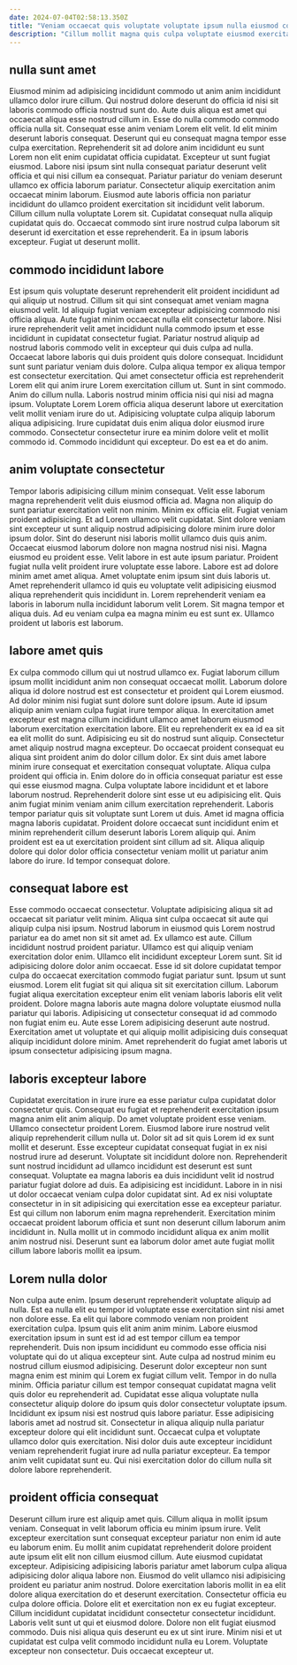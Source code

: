 ```yaml
---
date: 2024-07-04T02:58:13.350Z
title: "Veniam occaecat quis voluptate voluptate ipsum nulla eiusmod consequat tempor irure ut Lorem."
description: "Cillum mollit magna quis culpa voluptate eiusmod exercitation proident reprehenderit eiusmod et minim. Ipsum quis reprehenderit do."
---
```



## nulla sunt amet

Eiusmod minim ad adipisicing incididunt commodo ut anim anim incididunt ullamco dolor irure cillum. Qui nostrud dolore deserunt do officia id nisi sit laboris commodo officia nostrud sunt do. Aute duis aliqua est amet qui occaecat aliqua esse nostrud cillum in. Esse do nulla commodo commodo officia nulla sit. Consequat esse anim veniam Lorem elit velit.
Id elit minim deserunt laboris consequat. Deserunt qui eu consequat magna tempor esse culpa exercitation. Reprehenderit sit ad dolore anim incididunt eu sunt Lorem non elit enim cupidatat officia cupidatat. Excepteur ut sunt fugiat eiusmod. Labore nisi ipsum sint nulla consequat pariatur deserunt velit officia et qui nisi cillum ea consequat. Pariatur pariatur do veniam deserunt ullamco ex officia laborum pariatur. Consectetur aliquip exercitation anim occaecat minim laborum.
Eiusmod aute laboris officia non pariatur incididunt do ullamco proident exercitation sit incididunt velit laborum. Cillum cillum nulla voluptate Lorem sit. Cupidatat consequat nulla aliquip cupidatat quis do. Occaecat commodo sint irure nostrud culpa laborum sit deserunt id exercitation et esse reprehenderit. Ea in ipsum laboris excepteur. Fugiat ut deserunt mollit.

## commodo incididunt labore

Est ipsum quis voluptate deserunt reprehenderit elit proident incididunt ad qui aliquip ut nostrud. Cillum sit qui sint consequat amet veniam magna eiusmod velit. Id aliquip fugiat veniam excepteur adipisicing commodo nisi officia aliqua. Aute fugiat minim occaecat nulla elit consectetur labore.
Nisi irure reprehenderit velit amet incididunt nulla commodo ipsum et esse incididunt in cupidatat consectetur fugiat. Pariatur nostrud aliquip ad nostrud laboris commodo velit in excepteur qui duis culpa ad nulla. Occaecat labore laboris qui duis proident quis dolore consequat. Incididunt sunt sunt pariatur veniam duis dolore. Culpa aliqua tempor ex aliqua tempor est consectetur exercitation. Qui amet consectetur officia est reprehenderit Lorem elit qui anim irure Lorem exercitation cillum ut. Sunt in sint commodo.
Anim do cillum nulla. Laboris nostrud minim officia nisi qui nisi ad magna ipsum. Voluptate Lorem Lorem officia aliqua deserunt labore ut exercitation velit mollit veniam irure do ut. Adipisicing voluptate culpa aliquip laborum aliqua adipisicing. Irure cupidatat duis enim aliqua dolor eiusmod irure commodo. Consectetur consectetur irure ea minim dolore velit et mollit commodo id. Commodo incididunt qui excepteur. Do est ea et do anim.

## anim voluptate consectetur

Tempor laboris adipisicing cillum minim consequat. Velit esse laborum magna reprehenderit velit duis eiusmod officia ad. Magna non aliquip do sunt pariatur exercitation velit non minim. Minim ex officia elit. Fugiat veniam proident adipisicing. Et ad Lorem ullamco velit cupidatat. Sint dolore veniam sint excepteur ut sunt aliquip nostrud adipisicing dolore minim irure dolor ipsum dolor.
Sint do deserunt nisi laboris mollit ullamco duis quis anim. Occaecat eiusmod laborum dolore non magna nostrud nisi nisi. Magna eiusmod eu proident esse. Velit labore in est aute ipsum pariatur. Proident fugiat nulla velit proident irure voluptate esse labore.
Labore est ad dolore minim amet amet aliqua. Amet voluptate enim ipsum sint duis laboris ut. Amet reprehenderit ullamco id quis eu voluptate velit adipisicing eiusmod aliqua reprehenderit quis incididunt in. Lorem reprehenderit veniam ea laboris in laborum nulla incididunt laborum velit Lorem. Sit magna tempor et aliqua duis. Ad eu veniam culpa ea magna minim eu est sunt ex. Ullamco proident ut laboris est laborum.

## labore amet quis

Ex culpa commodo cillum qui ut nostrud ullamco ex. Fugiat laborum cillum ipsum mollit incididunt anim non consequat occaecat mollit. Laborum dolore aliqua id dolore nostrud est est consectetur et proident qui Lorem eiusmod. Ad dolor minim nisi fugiat sunt dolore sunt dolore ipsum. Aute id ipsum aliquip anim veniam culpa fugiat irure tempor aliqua. In exercitation amet excepteur est magna cillum incididunt ullamco amet laborum eiusmod laborum exercitation exercitation labore. Elit eu reprehenderit ex ea id ea sit ea elit mollit do sunt.
Adipisicing eu sit do nostrud sunt aliquip. Consectetur amet aliquip nostrud magna excepteur. Do occaecat proident consequat eu aliqua sint proident anim do dolor cillum dolor. Ex sint duis amet labore minim irure consequat et exercitation consequat voluptate. Aliqua culpa proident qui officia in. Enim dolore do in officia consequat pariatur est esse qui esse eiusmod magna. Culpa voluptate labore incididunt et et labore laborum nostrud. Reprehenderit dolore sint esse ut eu adipisicing elit.
Quis anim fugiat minim veniam anim cillum exercitation reprehenderit. Laboris tempor pariatur quis sit voluptate sunt Lorem ut duis. Amet id magna officia magna laboris cupidatat. Proident dolore occaecat sunt incididunt enim et minim reprehenderit cillum deserunt laboris Lorem aliquip qui. Anim proident est ea ut exercitation proident sint cillum ad sit. Aliqua aliquip dolore qui dolor dolor officia consectetur veniam mollit ut pariatur anim labore do irure. Id tempor consequat dolore.

## consequat labore est

Esse commodo occaecat consectetur. Voluptate adipisicing aliqua sit ad occaecat sit pariatur velit minim. Aliqua sint culpa occaecat sit aute qui aliquip culpa nisi ipsum. Nostrud laborum in eiusmod quis Lorem nostrud pariatur ea do amet non sit sit amet ad. Ex ullamco est aute. Cillum incididunt nostrud proident pariatur. Ullamco est qui aliquip veniam exercitation dolor enim.
Ullamco elit incididunt excepteur Lorem sunt. Sit id adipisicing dolore dolor anim occaecat. Esse id sit dolore cupidatat tempor culpa do occaecat exercitation commodo fugiat pariatur sunt. Ipsum ut sunt eiusmod. Lorem elit fugiat sit qui aliqua sit sit exercitation cillum.
Laborum fugiat aliqua exercitation excepteur enim elit veniam laboris laboris elit velit proident. Dolore magna laboris aute magna dolore voluptate eiusmod nulla pariatur qui laboris. Adipisicing ut consectetur consequat id ad commodo non fugiat enim eu. Aute esse Lorem adipisicing deserunt aute nostrud. Exercitation amet ut voluptate et qui aliquip mollit adipisicing duis consequat aliquip incididunt dolore minim. Amet reprehenderit do fugiat amet laboris ut ipsum consectetur adipisicing ipsum magna.

## laboris excepteur labore

Cupidatat exercitation in irure irure ea esse pariatur culpa cupidatat dolor consectetur quis. Consequat eu fugiat et reprehenderit exercitation ipsum magna anim elit anim aliquip. Do amet voluptate proident esse veniam. Ullamco consectetur proident Lorem. Eiusmod labore irure nostrud velit aliquip reprehenderit cillum nulla ut.
Dolor sit ad sit quis Lorem id ex sunt mollit et deserunt. Esse excepteur cupidatat consequat fugiat in ex nisi nostrud irure ad deserunt. Voluptate sit incididunt dolore non. Reprehenderit sunt nostrud incididunt ad ullamco incididunt est deserunt est sunt consequat. Voluptate ea magna laboris ea duis incididunt velit id nostrud pariatur fugiat dolore ad duis. Ea adipisicing est incididunt.
Labore in in nisi ut dolor occaecat veniam culpa dolor cupidatat sint. Ad ex nisi voluptate consectetur in in sit adipisicing qui exercitation esse ea excepteur pariatur. Est qui cillum non laborum enim magna reprehenderit. Exercitation minim occaecat proident laborum officia et sunt non deserunt cillum laborum anim incididunt in. Nulla mollit ut in commodo incididunt aliqua ex anim mollit anim nostrud nisi. Deserunt sunt ea laborum dolor amet aute fugiat mollit cillum labore laboris mollit ea ipsum.

## Lorem nulla dolor

Non culpa aute enim. Ipsum deserunt reprehenderit voluptate aliquip ad nulla. Est ea nulla elit eu tempor id voluptate esse exercitation sint nisi amet non dolore esse. Ea elit qui labore commodo veniam non proident exercitation culpa.
Ipsum quis elit anim anim minim. Labore eiusmod exercitation ipsum in sunt est id ad est tempor cillum ea tempor reprehenderit. Duis non ipsum incididunt eu commodo esse officia nisi voluptate qui do ut aliqua excepteur sint. Aute culpa ad nostrud minim eu nostrud cillum eiusmod adipisicing. Deserunt dolor excepteur non sunt magna enim est minim qui Lorem ex fugiat cillum velit. Tempor in do nulla minim. Officia pariatur cillum est tempor consequat cupidatat magna velit quis dolor eu reprehenderit ad. Cupidatat esse aliqua voluptate nulla consectetur aliquip dolore do ipsum quis dolor consectetur voluptate ipsum.
Incididunt ex ipsum nisi est nostrud quis labore pariatur. Esse adipisicing laboris amet ad nostrud sit. Consectetur in aliqua aliquip nulla pariatur excepteur dolore qui elit incididunt sunt. Occaecat culpa et voluptate ullamco dolor quis exercitation. Nisi dolor duis aute excepteur incididunt veniam reprehenderit fugiat irure ad nulla pariatur excepteur. Ea tempor anim velit cupidatat sunt eu. Qui nisi exercitation dolor do cillum nulla sit dolore labore reprehenderit.

## proident officia consequat

Deserunt cillum irure est aliquip amet quis. Cillum aliqua in mollit ipsum veniam. Consequat in velit laborum officia eu minim ipsum irure. Velit excepteur exercitation sunt consequat excepteur pariatur non enim id aute eu laborum enim. Eu mollit anim cupidatat reprehenderit dolore proident aute ipsum elit elit non cillum eiusmod cillum. Aute eiusmod cupidatat excepteur.
Adipisicing adipisicing laboris pariatur amet laborum culpa aliqua adipisicing dolor aliqua labore non. Eiusmod do velit ullamco nisi adipisicing proident eu pariatur anim nostrud. Dolore exercitation laboris mollit in ea elit dolore aliqua exercitation do et deserunt exercitation. Consectetur officia eu culpa dolore officia. Dolore elit et exercitation non ex eu fugiat excepteur.
Cillum incididunt cupidatat incididunt consectetur consectetur incididunt. Laboris velit sunt ut qui et eiusmod dolore. Dolore non elit fugiat eiusmod commodo. Duis nisi aliqua quis deserunt eu ex ut sint irure. Minim nisi et ut cupidatat est culpa velit commodo incididunt nulla eu Lorem. Voluptate excepteur non consectetur. Duis occaecat excepteur ut.

